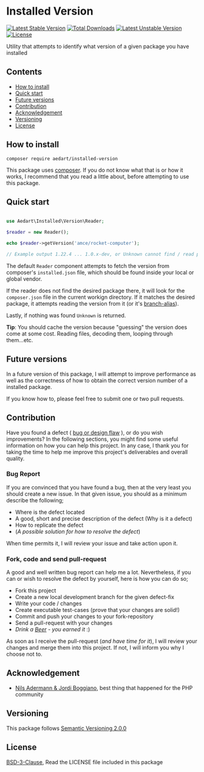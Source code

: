 # Installed Version

[![Latest Stable Version](https://poser.pugx.org/aedart/installed-version/v/stable)](https://packagist.org/packages/aedart/installed-version)
[![Total Downloads](https://poser.pugx.org/aedart/installed-version/downloads)](https://packagist.org/packages/aedart/installed-version)
[![Latest Unstable Version](https://poser.pugx.org/aedart/installed-version/v/unstable)](https://packagist.org/packages/aedart/installed-version)
[![License](https://poser.pugx.org/aedart/installed-version/license)](https://packagist.org/packages/aedart/installed-version)

Utility that attempts to identify what version of a given package you have installed

## Contents

* [How to install](#how-to-install)
* [Quick start](#quick-start)
* [Future versions](#future-versions)
* [Contribution](#contribution)
* [Acknowledgement](#acknowledgement)
* [Versioning](#versioning)
* [License](#license)

## How to install

```console
composer require aedart/installed-version
```

This package uses [composer](https://getcomposer.org/). If you do not know what that is or how it works, I recommend that you read a little about, before attempting to use this package.

## Quick start

```php

use Aedart\Installed\Version\Reader;

$reader = new Reader();

echo $reader->getVersion('amce/rocket-computer');

// Example output 1.22.4 ... 1.0.x-dev, or Unknown cannot find / read package
```

The default `Reader` component attempts to fetch the version from composer's `installed.json` file, which should be found inside your local or global vendor.
 
If the reader does not find the desired package there, it will look for the `composer.json` file in the current workign directory. If it matches the desired package, it attempts reading the version from it (or it's [branch-alias](https://getcomposer.org/doc/articles/aliases.md)).

Lastly, if nothing was found `Unknown` is returned.

**Tip**: You should cache the version because "guessing" the version does come at some cost. Reading files, decoding them, looping through them...etc.

## Future versions

In a future version of this package, I will attempt to improve performance as well as the correctness of how to obtain the correct version number of a installed package.
 
If you know how to, please feel free to submit one or two pull requests.

## Contribution

Have you found a defect ( [bug or design flaw](https://en.wikipedia.org/wiki/Software_bug) ), or do you wish improvements? In the following sections, you might find some useful information
on how you can help this project. In any case, I thank you for taking the time to help me improve this project's deliverables and overall quality.

### Bug Report

If you are convinced that you have found a bug, then at the very least you should create a new issue. In that given issue, you should as a minimum describe the following;

* Where is the defect located
* A good, short and precise description of the defect (Why is it a defect)
* How to replicate the defect
* (_A possible solution for how to resolve the defect_)

When time permits it, I will review your issue and take action upon it.

### Fork, code and send pull-request

A good and well written bug report can help me a lot. Nevertheless, if you can or wish to resolve the defect by yourself, here is how you can do so;

* Fork this project
* Create a new local development branch for the given defect-fix
* Write your code / changes
* Create executable test-cases (prove that your changes are solid!)
* Commit and push your changes to your fork-repository
* Send a pull-request with your changes
* _Drink a [Beer](https://en.wikipedia.org/wiki/Beer) - you earned it_ :)

As soon as I receive the pull-request (_and have time for it_), I will review your changes and merge them into this project. If not, I will inform you why I choose not to.

## Acknowledgement

* [Nils Adermann & Jordi Boggiano](https://getcomposer.org/), best thing that happened for the PHP community

## Versioning

This package follows [Semantic Versioning 2.0.0](http://semver.org/)

## License

[BSD-3-Clause](http://spdx.org/licenses/BSD-3-Clause), Read the LICENSE file included in this package